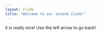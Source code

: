```yaml
---
layout: slide
title: "Welcome to our second slide!"
---
```

it is really nice!
Use the left arrow to go back!
